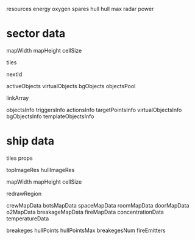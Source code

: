 resources
energy
oxygen
spares
hull
hull max
radar power

# sector data
mapWidth
mapHeight
cellSize

tiles

nextId

activeObjects
virtualObjects
bgObjects
objectsPool

linkArray

objectsInfo
triggersInfo
actionsInfo
targetPointsInfo
virtualObjectsInfo
bgObjectsInfo
templateObjectsInfo

# ship data

tiles
props

topImageRes
hullImageRes

mapWidth
mapHeight
cellSize

redrawRegion

crewMapData
botsMapData
spaceMapData
roomMapData
doorMapData
o2MapData
breakageMapData
fireMapData
concentrationData
temperatureData

breakeges
hullPoints
hullPointsMax
breakegesNum
fireEmitters

